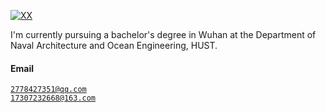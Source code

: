 [![XX](https://img.shields.io/badge/XX-github-blue?logo=github)](https://github.com/XX)

I'm currently pursuing a bachelor's degree in Wuhan at the Department of Naval Architecture and Ocean Engineering, HUST.

#### Email  
<code>2778427351@qq.com</code>  
<code>17307232668@163.com</code>
